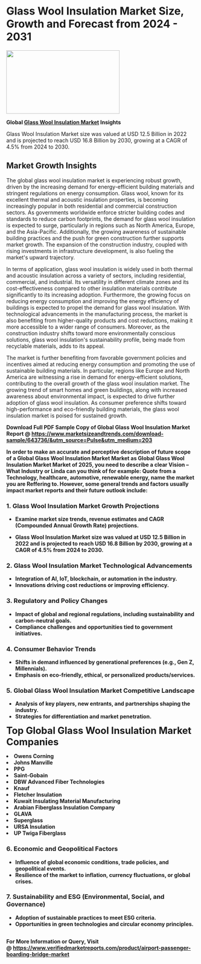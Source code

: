 <H1>Glass Wool Insulation Market Size, Growth and Forecast from 2024 - 2031</H1><img class="aligncenter size-medium wp-image-584254" src="https://thirdeyenews.in/wp-content/uploads/2024/09/Global-Market-Research-300x168.jpeg" alt="" width="300" height="168" /><p><strong>Global&nbsp;<a href="https://www.marketsizeandtrends.com/download-sample/643736/&amp;utm_source=Pulse&amp;utm_medium=203">Glass Wool Insulation Market</a> Insights</strong></p><p>Glass Wool Insulation Market size was valued at USD 12.5 Billion in 2022 and is projected to reach USD 16.8 Billion by 2030, growing at a CAGR of 4.5% from 2024 to 2030.</p><p><h2>Market Growth Insights</h2> <p>The global glass wool insulation market is experiencing robust growth, driven by the increasing demand for energy-efficient building materials and stringent regulations on energy consumption. Glass wool, known for its excellent thermal and acoustic insulation properties, is becoming increasingly popular in both residential and commercial construction sectors. As governments worldwide enforce stricter building codes and standards to reduce carbon footprints, the demand for glass wool insulation is expected to surge, particularly in regions such as North America, Europe, and the Asia-Pacific. Additionally, the growing awareness of sustainable building practices and the push for green construction further supports market growth. The expansion of the construction industry, coupled with rising investments in infrastructure development, is also fueling the market's upward trajectory.</p> <p><strong></strong></p> <p>In terms of application, glass wool insulation is widely used in both thermal and acoustic insulation across a variety of sectors, including residential, commercial, and industrial. Its versatility in different climate zones and its cost-effectiveness compared to other insulation materials contribute significantly to its increasing adoption. Furthermore, the growing focus on reducing energy consumption and improving the energy efficiency of buildings is expected to propel the demand for glass wool insulation. With technological advancements in the manufacturing process, the market is also benefiting from higher-quality products and cost reductions, making it more accessible to a wider range of consumers. Moreover, as the construction industry shifts toward more environmentally conscious solutions, glass wool insulation's sustainability profile, being made from recyclable materials, adds to its appeal. <p>The market is further benefiting from favorable government policies and incentives aimed at reducing energy consumption and promoting the use of sustainable building materials. In particular, regions like Europe and North America are witnessing a rise in demand for energy-efficient solutions, contributing to the overall growth of the glass wool insulation market. The growing trend of smart homes and green buildings, along with increased awareness about environmental impact, is expected to drive further adoption of glass wool insulation. As consumer preference shifts toward high-performance and eco-friendly building materials, the glass wool insulation market is poised for sustained growth.</p> <p><strong></p><p><span class=""><strong>Download Full PDF Sample Copy of Global Glass Wool Insulation Market Report</strong> @ <a href="https://www.marketsizeandtrends.com/download-sample/643736/&amp;utm_source=Pulse&amp;utm_medium=203" target="_blank">https://www.marketsizeandtrends.com/download-sample/643736/&amp;utm_source=Pulse&amp;utm_medium=203</a></span></p><p>In order to make an accurate and perceptive description of future scope of a Global&nbsp;Glass Wool Insulation Market Market as Global&nbsp;Glass Wool Insulation Market Market of 2025, you need to describe a clear Vision &ndash; What Industry or Linda can you think of for example: Quote from a Technology, healthcare, automotive, renewable energy, name the market you are Reffering to. However, some general trends and factors usually impact market reports and their future outlook include:</p><h3>1.&nbsp;<strong>Glass Wool Insulation Market Growth Projections</strong></h3><ul><li>Examine market size trends, revenue estimates and CAGR (Compounded Annual Growth Rate) projections.</li><li><p>Glass Wool Insulation Market size was valued at USD 12.5 Billion in 2022 and is projected to reach USD 16.8 Billion by 2030, growing at a CAGR of 4.5% from 2024 to 2030.</p></li></ul><h3>2.&nbsp;<strong>Glass Wool Insulation Market Technological Advancements</strong></h3><ul><li>Integration of AI, IoT, blockchain, or automation in the industry.</li><li>Innovations driving cost reductions or improving efficiency.</li></ul><h3>3.&nbsp;<strong>Regulatory and Policy Changes</strong></h3><ul><li>Impact of global and regional regulations, including sustainability and carbon-neutral goals.</li><li>Compliance challenges and opportunities tied to government initiatives.</li></ul><h3>4.&nbsp;<strong>Consumer Behavior Trends</strong></h3><ul><li>Shifts in demand influenced by generational preferences (e.g., Gen Z, Millennials).</li><li>Emphasis on eco-friendly, ethical, or personalized products/services.</li></ul><h3>5.&nbsp;<strong>Global Glass Wool Insulation Market Competitive Landscape</strong></h3><ul><li>Analysis of key players, new entrants, and partnerships shaping the industry.</li><li>Strategies for differentiation and market penetration.</li></ul><p data-pm-slice="1 1 []"><span style="color: inherit; font-family: inherit; font-size: 25px;">Top Global Glass Wool Insulation Market Companies</span></p><div class="" data-test-id=""><p><li>Owens Corning</li><li> Johns Manville</li><li> PPG</li><li> Saint-Gobain</li><li> DBW Advanced Fiber Technologies</li><li> Knauf</li><li> Fletcher Insulation</li><li> Kuwait Insulating Material Manufacturing</li><li> Arabian Fiberglass Insulation Company</li><li> GLAVA</li><li> Superglass</li><li> URSA Insulation</li><li> UP Twiga Fiberglass</li></p></div><h3>6.&nbsp;<strong>Economic and Geopolitical Factors</strong></h3><ul><li>Influence of global economic conditions, trade policies, and geopolitical events.</li><li>Resilience of the market to inflation, currency fluctuations, or global crises.</li></ul><h3>7.&nbsp;<strong>Sustainability and ESG (Environmental, Social, and Governance)</strong></h3><ul><li>Adoption of sustainable practices to meet ESG criteria.</li><li>Opportunities in green technologies and circular economy principles.</li></ul><h2><strong style="font-size: 14px;">For More Information or Query, Visit @&nbsp;</strong><a style="background-color: #ffffff; font-size: 14px;" href="https://www.marketsizeandtrends.com/report/glass-wool-insulation-market/" target="_blank">https://www.verifiedmarketreports.com/product/airport-passenger-boarding-bridge-market</a></h2>

